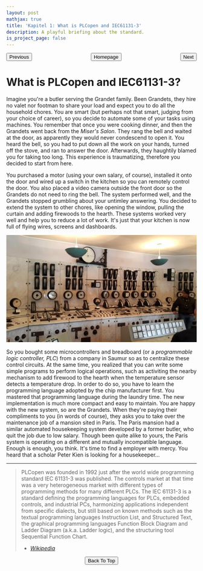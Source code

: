 ```yaml
---
layout: post
mathjax: true
title: 'Kapitel 1: What is PLCopen and IEC61131-3'
description: A playful briefing about the standard.
is_project_page: false
---
```



<p style="text-align:center;">
<button type="button" onclick="window.location.href='index.html';">Homepage</button>
<span style="float:left;"><button type="button" onclick="alert('This is the first chapter!')">Previous</button></span>
<span style="float:right;"><button type="button" onclick="window.location.href='ch3.html';">Next</button></span>
</p>

# What is PLCopen and IEC61131-3?

Imagine you're a butler serving the Grandet family. Been Grandets, they hire no valet nor footman to share your load and expect you to do all the household chores. You are smart (but perhaps not that smart, judging from your choice of career), so you decide to automate some of your tasks using machines. You remember that once you were cooking dinner, and then the Grandets went back from the _Miser's Salon_. They rang the bell and waited at the door, as apparently they would never condescend to open it. You heard the bell, so you had to put down all the work on your hands, turned off the stove, and ran to answer the door. Afterwards, they haughtily blamed you for taking too long. This experience is traumatizing, therefore you decided to start from here.

You purchased a motor (using your own salary, of course), installed it onto the door and wired up a switch in the kitchen so you can remotely control the door. You also placed a video camera outside the front door so the Grandets do not need to ring the bell. The system performed well, and the Grandets stopped grumbling about your untimley answering. You decided to extend the system to other chores, like opening the window, pulling the curtain and adding firewoods to the hearth. These systems worked very well and help you to reduce a lot of work. It's just that your kitchen is now full of flying wires, screens and dashboards. 

![Control panel in the kitchen](assets/images/control_panel.jpg)

So you bought some microcontrollers and breadboard (or a _programmable logic controller, PLC_) from a company in Saumur so as to centralize these control circuits. At the same time, you realized that you can write some simple programs to perform logical operations, such as activiting the nearby mechanism to add firewood to the hearth when the temperature sensor detects a temperature drop. In order to do so, you have to learn the programming language adopted by the chip manufacturer first. You mastered that programming language during the laundry time. The new implementation is much more compact and easy to maintain. You are happy with the new system, so are the Grandets. When they're paying their compliments to you (in words of course), they asks you to take over the maintenance job of a mansion sited in Paris. The Paris mansion had a similar automated housekeeping system developed by a former butler, who quit the job due to low salary. Though been quite alike to yours, the Paris system is operating on a different and mutually incompatible language. Enough is enough, you think. It's time to find a employer with mercy. You heard that a scholar Peter Kien is looking for a housekeeper...

***

> PLCopen was founded in 1992 just after the world wide programming standard IEC 61131-3 was published. The controls market at that time was a very heterogeneous market with different types of programming methods for many different PLCs. The IEC 61131-3 is a standard defining the programming languages for PLCs, embedded controls, and industrial PCs, harmonizing applications independent from specific dialects, but still based on known methods such as the textual programming languages Instruction List, and Structured Text, the graphical programming languages Function Block Diagram and Ladder Diagram (a.k.a. Ladder logic), and the structuring tool Sequential Function Chart.
> - [_Wikipedia_](https://en.wikipedia.org/wiki/PLCopen)

<p style="text-align:center;">
<button type="button" onclick="window.location.href='#top';">Back To Top</button>
<p>
